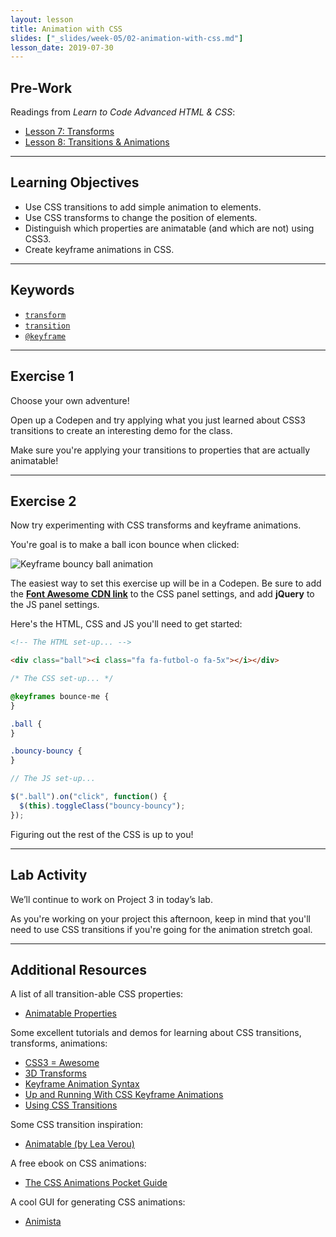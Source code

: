 ```yaml
---
layout: lesson
title: Animation with CSS
slides: ["_slides/week-05/02-animation-with-css.md"]
lesson_date: 2019-07-30
---
```


## Pre-Work

Readings from _Learn to Code Advanced HTML & CSS_:

- [Lesson 7: Transforms](http://learn.shayhowe.com/advanced-html-css/css-transforms/)
- [Lesson 8: Transitions & Animations](http://learn.shayhowe.com/advanced-html-css/transitions-animations/)

---

## Learning Objectives

- Use CSS transitions to add simple animation to elements.
- Use CSS transforms to change the position of elements.
- Distinguish which properties are animatable (and which are not) using CSS3.
- Create keyframe animations in CSS.

---

## Keywords

- [`transform`](https://developer.mozilla.org/en-US/docs/Web/CSS/transform)
- [`transition`](https://developer.mozilla.org/en-US/docs/Web/CSS/transition)
- [`@keyframe`](https://developer.mozilla.org/en/docs/Web/CSS/@keyframes)

---

## Exercise 1

Choose your own adventure!

Open up a Codepen and try applying what you just learned about CSS3 transitions to create an interesting demo for the class.

Make sure you're applying your transitions to properties that are actually animatable!

---

## Exercise 2

Now try experimenting with CSS transforms and keyframe animations.

You're goal is to make a ball icon bounce when clicked:

![Keyframe bouncy ball animation](/public/files/exercises/keyframe-bouncy-animation.gif)

The easiest way to set this exercise up will be in a Codepen. Be sure to add the **[Font Awesome CDN link](http://fontawesome.io/get-started/)** to the CSS panel settings, and add **jQuery** to the JS panel settings.

Here's the HTML, CSS and JS you'll need to get started:

```html
<!-- The HTML set-up... -->

<div class="ball"><i class="fa fa-futbol-o fa-5x"></i></div>
```

```css
/* The CSS set-up... */

@keyframes bounce-me {
}

.ball {
}

.bouncy-bouncy {
}
```

```js
// The JS set-up...

$(".ball").on("click", function() {
  $(this).toggleClass("bouncy-bouncy");
});
```

Figuring out the rest of the CSS is up to you!

---

## Lab Activity

We’ll continue to work on Project 3 in today’s lab.

As you're working on your project this afternoon, keep in mind that you'll need to use CSS transitions if you're going for the animation stretch goal.

---

## Additional Resources

A list of all transition-able CSS properties:

- [Animatable Properties](http://www.w3.org/TR/css3-transitions/#animatable-properties-)

Some excellent tutorials and demos for learning about CSS transitions, transforms, animations:

- [CSS3 = Awesome](http://css3.bradshawenterprises.com/)
- [3D Transforms](https://desandro.github.io/3dtransforms/)
- [Keyframe Animation Syntax](https://css-tricks.com/snippets/css/keyframe-animation-syntax/)
- [Up and Running With CSS Keyframe Animations](https://webdesign.tutsplus.com/courses/up-and-running-with-css-keyframe-animations)
- [Using CSS Transitions](https://developer.mozilla.org/en-US/docs/Web/Guide/CSS/Using_CSS_transitions)

Some CSS transition inspiration:

- [Animatable (by Lea Verou)](http://leaverou.github.io/animatable/)

A free ebook on CSS animations:

- [The CSS Animations Pocket Guide](http://valhead.com/book/)

A cool GUI for generating CSS animations:

- [Animista](http://animista.net/)
